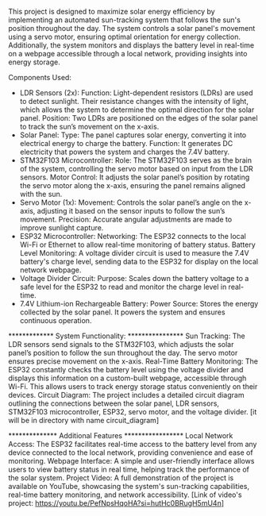 This project is designed to maximize solar energy efficiency by implementing an automated sun-tracking system that follows the sun's position throughout the day. The system controls a solar panel's movement using a servo motor, ensuring optimal orientation for energy collection. Additionally, the system monitors and displays the battery level in real-time on a webpage accessible through a local network, providing insights into energy storage.

Components Used:
- LDR Sensors (2x):
Function: Light-dependent resistors (LDRs) are used to detect sunlight. Their resistance changes with the intensity of light, which allows the system to determine the optimal direction for the solar panel.
Position: Two LDRs are positioned on the edges of the solar panel to track the sun’s movement on the x-axis.
- Solar Panel:
Type: The panel captures solar energy, converting it into electrical energy to charge the battery.
Function: It generates DC electricity that powers the system and charges the 7.4V battery.
- STM32F103 Microcontroller:
Role: The STM32F103 serves as the brain of the system, controlling the servo motor based on input from the LDR sensors.
Motor Control: It adjusts the solar panel’s position by rotating the servo motor along the x-axis, ensuring the panel remains aligned with the sun.
- Servo Motor (1x):
Movement: Controls the solar panel’s angle on the x-axis, adjusting it based on the sensor inputs to follow the sun’s movement.
Precision: Accurate angular adjustments are made to improve sunlight capture.
- ESP32 Microcontroller:
Networking: The ESP32 connects to the local Wi-Fi or Ethernet to allow real-time monitoring of battery status.
Battery Level Monitoring: A voltage divider circuit is used to measure the 7.4V battery's charge level, sending data to the ESP32 for display on the local network webpage.
- Voltage Divider Circuit:
Purpose: Scales down the battery voltage to a safe level for the ESP32 to read and monitor the charge level in real-time.
- 7.4V Lithium-ion Rechargeable Battery:
Power Source: Stores the energy collected by the solar panel. It powers the system and ensures continuous operation.

************* System Functionality: ****************
Sun Tracking: The LDR sensors send signals to the STM32F103, which adjusts the solar panel’s position to follow the sun throughout the day. The servo motor ensures precise movement on the x-axis.
Real-Time Battery Monitoring: The ESP32 constantly checks the battery level using the voltage divider and displays this information on a custom-built webpage, accessible through Wi-Fi. This allows users to track energy storage status conveniently on their devices.
Circuit Diagram:
The project includes a detailed circuit diagram outlining the connections between the solar panel, LDR sensors, STM32F103 microcontroller, ESP32, servo motor, and the voltage divider. [it will be in directory with name circuit_diagram]

************** Additional Features *****************
Local Network Access: The ESP32 facilitates real-time access to the battery level from any device connected to the local network, providing convenience and ease of monitoring.
Webpage Interface: A simple and user-friendly interface allows users to view battery status in real time, helping track the performance of the solar system.
Project Video:
A full demonstration of the project is available on YouTube, showcasing the system's sun-tracking capabilities, real-time battery monitoring, and network accessibility. 
[Link of video's project: https://youtu.be/PefNpsHqoHA?si=hutHc0BRugH5mU4n]

